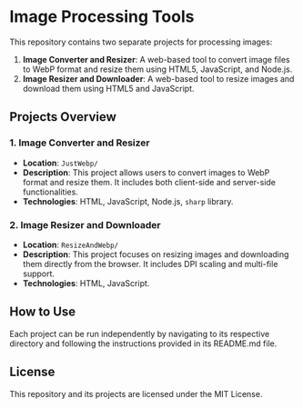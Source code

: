 
# Image Processing Tools

This repository contains two separate projects for processing images:

1. **Image Converter and Resizer**: A web-based tool to convert image files to WebP format and resize them using HTML5, JavaScript, and Node.js.
2. **Image Resizer and Downloader**: A web-based tool to resize images and download them using HTML5 and JavaScript.

## Projects Overview

### 1. Image Converter and Resizer

- **Location**: `JustWebp/`
- **Description**: This project allows users to convert images to WebP format and resize them. It includes both client-side and server-side functionalities.
- **Technologies**: HTML, JavaScript, Node.js, `sharp` library.

### 2. Image Resizer and Downloader

- **Location**: `ResizeAndWebp/`
- **Description**: This project focuses on resizing images and downloading them directly from the browser. It includes DPI scaling and multi-file support.
- **Technologies**: HTML, JavaScript.

## How to Use

Each project can be run independently by navigating to its respective directory and following the instructions provided in its README.md file.

## License

This repository and its projects are licensed under the MIT License.

